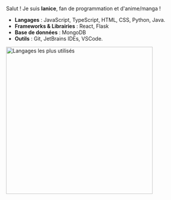Salut ! Je suis **Ianice**, fan de programmation et d'anime/manga ! 

- **Langages** : JavaScript, TypeScript, HTML, CSS, Python, Java.
- **Frameworks & Librairies** : React, Flask
- **Base de données** : MongoDB
- **Outils** : Git, JetBrains IDEs, VSCode.


<img src="https://github-readme-stats.vercel.app/api/top-langs/?username=ianice-lng&layout=compact&theme=radical" alt="Langages les plus utilisés" width="400" />


